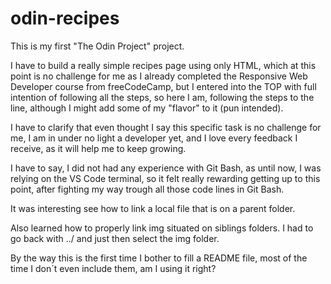 # odin-recipes
This is my first "The Odin Project" project. 

I have to build a really simple recipes page using only HTML, which at this point is no challenge for me as I already completed the Responsive Web Developer course from freeCodeCamp, but I entered into the TOP with full intention of following all the steps, so here I am, following the steps to the line, although I might add some of my "flavor" to it (pun intended).

I have to clarify that even thought I say this specific task is no challenge for me, I am in under no light a developer yet, and I love every feedback I receive, as it will help me to keep growing.

I have to say, I did not had any experience with Git Bash, as until now, I was relying on the VS Code terminal, so it felt really rewarding getting up to this point, after fighting my way trough all those code lines in Git Bash. 

It was interesting see how to link a local file that is on a parent folder.

Also learned how to properly link img situated on siblings folders. I had to go back with ../ and just then select the img folder.

By the way this is the first time I bother to fill a README file, most of the time I don´t even include them, am I using it right?